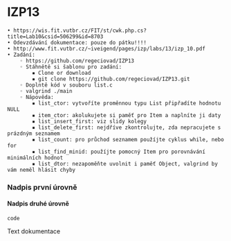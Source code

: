 # IZP13
    • https://wis.fit.vutbr.cz/FIT/st/cwk.php.cs?title=Lab10&csid=506299&id=8703 
    • Odevzdávání dokumentace: pouze do pátku!!!! 
    • http://www.fit.vutbr.cz/~iveigend/pages/izp/labs/13/izp_10.pdf 
    • Zadání: 
        ◦ https://github.com/regeciovad/IZP13 
        ◦ Stáhnětě si šablonu pro zadání: 
            ▪ Clone or download 
            ▪ git clone https://github.com/regeciovad/IZP13.git 
        ◦ Doplntě kód v souboru list.c 
        ◦ valgrind ./main 
        ◦ Nápověda: 
            ▪ list_ctor: vytvoříte proměnnou typu List připřadíte hodnotu NULL 
            ▪ item_ctor: akolukujete si paměť pro Item a naplníte ji daty 
            ▪ list_insert_first: viz slidy kolegy 
            ▪ list_delete_first: nejdříve zkontrolujte, zda nepracujete s prázdným seznamem 
            ▪ list_count: pro průchod seznamem použíjte cyklus while, nebo for 
            ▪ list_find_minid: použíjte pomocný Item pro porovnávání minimálních hodnot 
            ▪ list_dtor: nezapoměňte uvolnit i paměť Object, valgrind by vám neměl hlásit chyby 


### Nadpis první úrovně
#### Nadpis druhé úrovně
``` code  ``` 

Text dokumentace
